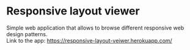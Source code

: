# Responsive layout viewer
Simple web application that allows to browse different responsive web design patterns.\
Link to the app: https://responsive-layout-veiwer.herokuapp.com/
